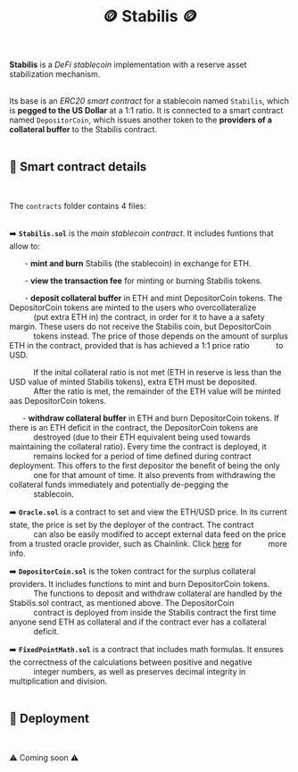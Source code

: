 <div align="center">
  
# 🪙 Stabilis 🪙
</div>
<br>

**Stabilis** is a *DeFi stablecoin* implementation with a reserve asset stabilization mechanism.
<br><br>

Its base is an *ERC20 smart contract* for a stablecoin named `Stabilis`, which is **pegged to the US Dollar** at a 1:1 ratio. It is connected to a smart contract named `DepositorCoin`, which issues another token to the **providers of a collateral buffer** to the Stabilis contract.
<br><br>

## 📜 Smart contract details
<br>

The `contracts` folder contains 4 files:
<br><br>

➡️ **`Stabilis.sol`** is the *main stablecoin contract*. It includes funtions that allow to:

&nbsp;&nbsp;&nbsp;&nbsp;&nbsp;&nbsp; - **mint and burn** Stabilis (the stablecoin) in exchange for ETH.
  
&nbsp;&nbsp;&nbsp;&nbsp;&nbsp;&nbsp; - **view the transaction fee** for minting or burning Stabilis tokens.

&nbsp;&nbsp;&nbsp;&nbsp;&nbsp;&nbsp; - **deposit collateral buffer** in ETH and mint DepositorCoin tokens. The DepositorCoin tokens are minted to the users who overcollateralize &nbsp;&nbsp;&nbsp;&nbsp;&nbsp;&nbsp;&nbsp;&nbsp;&nbsp;&nbsp;&nbsp;(put extra ETH in) the contract, in order for it to have a a safety margin. These users do not receive the Stabilis coin, but DepositorCoin &nbsp;&nbsp;&nbsp;&nbsp;&nbsp;&nbsp;&nbsp;&nbsp;&nbsp;&nbsp;&nbsp;tokens instead. The price of those depends on the amount of surplus ETH in the contract, provided that is has achieved a 1:1 price ratio &nbsp;&nbsp;&nbsp;&nbsp;&nbsp;&nbsp;&nbsp;&nbsp;&nbsp;&nbsp;&nbsp;to USD.

&nbsp;&nbsp;&nbsp;&nbsp;&nbsp;&nbsp;&nbsp;&nbsp;&nbsp;&nbsp;&nbsp;If the inital collateral ratio is not met (ETH in reserve is less than the USD value of minted Stabilis tokens), extra ETH must be deposited. &nbsp;&nbsp;&nbsp;&nbsp;&nbsp;&nbsp;&nbsp;&nbsp;&nbsp;&nbsp;&nbsp;After the ratio is met, the remainder of the ETH value will be minted aas DepositorCoin tokens.

&nbsp;&nbsp;&nbsp;&nbsp;&nbsp;&nbsp;- **withdraw collateral buffer** in ETH and burn DepositorCoin tokens. If there is an ETH deficit in the contract, the DepositorCoin tokens are &nbsp;&nbsp;&nbsp;&nbsp;&nbsp;&nbsp;&nbsp;&nbsp;&nbsp;&nbsp;&nbsp;destroyed (due to their ETH equivalent being used towards maintaining the collateral ratio). Every time the contract is deployed, it &nbsp;&nbsp;&nbsp;&nbsp;&nbsp;&nbsp;&nbsp;&nbsp;&nbsp;&nbsp;&nbsp;remains locked for a period of time defined during contract deployment. This offers to the first depositor the benefit of being the only &nbsp;&nbsp;&nbsp;&nbsp;&nbsp;&nbsp;&nbsp;&nbsp;&nbsp;&nbsp;&nbsp;one for that amount of time. It also prevents from withdrawing the collateral funds immediately and potentially de-pegging the &nbsp;&nbsp;&nbsp;&nbsp;&nbsp;&nbsp;&nbsp;&nbsp;&nbsp;&nbsp;&nbsp;stablecoin. 

➡️ **`Oracle.sol`** is a contract to set and view the ETH/USD price. In its current state, the price is set by the deployer of the contract. The contract &nbsp;&nbsp;&nbsp;&nbsp;&nbsp;&nbsp;&nbsp;&nbsp;&nbsp;&nbsp;&nbsp;can also be easily modified to accept external data feed on the price from a trusted oracle provider, such as Chainlink. Click [here](https://docs.chain.link/data-feeds) for &nbsp;&nbsp;&nbsp;&nbsp;&nbsp;&nbsp;&nbsp;&nbsp;&nbsp;&nbsp;&nbsp;more info.

➡️ **`DepositorCoin.sol`** is the token contract for the surplus collateral providers. It includes functions to mint and burn DepositorCoin tokens. &nbsp;&nbsp;&nbsp;&nbsp;&nbsp;&nbsp;&nbsp;&nbsp;&nbsp;&nbsp;&nbsp;The functions to deposit and withdraw collateral are handled by the Stabilis.sol contract, as mentioned above. The DepositorCoin &nbsp;&nbsp;&nbsp;&nbsp;&nbsp;&nbsp;&nbsp;&nbsp;&nbsp;&nbsp;&nbsp;contract is deployed from inside the Stabilis contract the first time anyone send ETH as collateral and if the contract ever has a collateral &nbsp;&nbsp;&nbsp;&nbsp;&nbsp;&nbsp;&nbsp;&nbsp;&nbsp;&nbsp;&nbsp;deficit. 

➡️ **`FixedPointMath.sol`** is a contract that includes math formulas. It ensures the correctness of the calculations between positive and negative &nbsp;&nbsp;&nbsp;&nbsp;&nbsp;&nbsp;&nbsp;&nbsp;&nbsp;&nbsp;&nbsp;integer numbers, as well as preserves decimal integrity in multiplication and division.
<br><br>

## 🚀 Deployment
<br>

⚠️ Coming soon ⚠️
